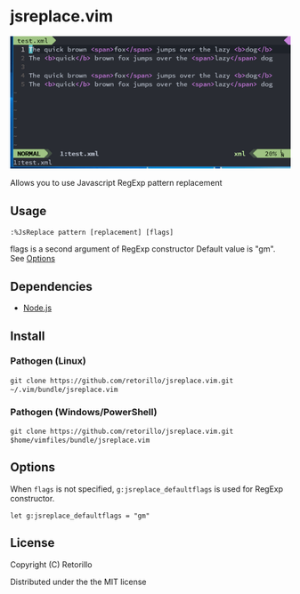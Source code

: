 # jsreplace.vim

![preview](preview.gif)

Allows you to use Javascript RegExp pattern replacement

## Usage

```vimL
:%JsReplace pattern [replacement] [flags]
```

flags is a second argument of RegExp constructor
Default value is "gm". See [Options](#options)

## Dependencies

- [Node.js](https://nodejs.org/)

## Install

### Pathogen (Linux)

```vimL
git clone https://github.com/retorillo/jsreplace.vim.git ~/.vim/bundle/jsreplace.vim
```

### Pathogen (Windows/PowerShell)

```vimL
git clone https://github.com/retorillo/jsreplace.vim.git $home/vimfiles/bundle/jsreplace.vim
```

## Options

When `flags` is not specified, `g:jsreplace_defaultflags` is used for RegExp constructor. 

```vimL
let g:jsreplace_defaultflags = "gm"
```

## License

Copyright (C) Retorillo

Distributed under the the MIT license

